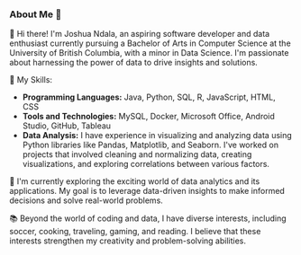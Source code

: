 ### About Me 🔭

<!--
**mnkd246/mnkd246** is a ✨ _special_ ✨ repository because its `README.md` (this file) appears on your GitHub profile.

Here are some ideas to get you started:

- 🔭 I’m currently working on ...
- 🌱 I’m currently learning ...
- 👯 I’m looking to collaborate on ...
- 🤔 I’m looking for help with ...
- 💬 Ask me about ...
- 📫 How to reach me: ...
- 😄 Pronouns: ...
- ⚡ Fun fact: ...
-->

👋 Hi there! I'm Joshua Ndala, an aspiring software developer and data enthusiast currently pursuing a Bachelor of Arts in Computer Science at the University of British Columbia, with a minor in Data Science. I'm passionate about harnessing the power of data to drive insights and solutions.

🚀 My Skills:

- **Programming Languages:** Java, Python, SQL, R, JavaScript, HTML, CSS
- **Tools and Technologies:** MySQL, Docker, Microsoft Office, Android Studio, GitHub, Tableau
- **Data Analysis:** I have experience in visualizing and analyzing data using Python libraries like Pandas, Matplotlib, and Seaborn. I've worked on projects that involved cleaning and normalizing data, creating visualizations, and exploring correlations between various factors.

🌟 I'm currently exploring the exciting world of data analytics and its applications. My goal is to leverage data-driven insights to make informed decisions and solve real-world problems.

📚 Beyond the world of coding and data, I have diverse interests, including soccer, cooking, traveling, gaming, and reading. I believe that these interests strengthen my creativity and problem-solving abilities.
